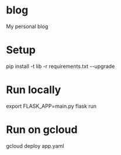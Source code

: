# blog
My personal blog


# Setup
pip install -t lib -r requirements.txt --upgrade

# Run locally
export FLASK_APP=main.py
flask run

# Run on gcloud
gcloud deploy app.yaml
